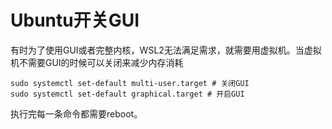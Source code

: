 # Ubuntu开关GUI

有时为了使用GUI或者完整内核，WSL2无法满足需求，就需要用虚拟机。当虚拟机不需要GUI的时候可以关闭来减少内存消耗

```shell
sudo systemctl set-default multi-user.target # 关闭GUI
sudo systemctl set-default graphical.target # 开启GUI
```

执行完每一条命令都需要reboot。